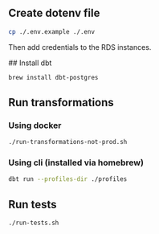 ## Create dotenv file
```sh
cp ./.env.example ./.env
```
Then add credentials to the RDS instances.

## Install dbt
```sh
brew install dbt-postgres
```

## Run transformations

### Using docker
```sh
./run-transformations-not-prod.sh
```

### Using cli (installed via homebrew)
```sh
dbt run --profiles-dir ./profiles
```


## Run tests

```sh
./run-tests.sh
```